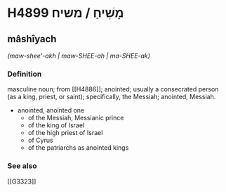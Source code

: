 # H4899 מָשִׁיחַ / משיח

## mâshîyach

_(maw-shee'-akh | maw-SHEE-ah | ma-SHEE-ak)_

### Definition

masculine noun; from [[H4886]]; anointed; usually a consecrated person (as a king, priest, or saint); specifically, the Messiah; anointed, Messiah.

- anointed, anointed one
    - of the Messiah, Messianic prince
    - of the king of Israel
    - of the high priest of Israel
    - of Cyrus
    - of the patriarchs as anointed kings
### See also

[[G3323]]

